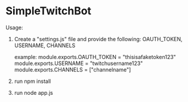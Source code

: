 # SimpleTwitchBot

Usage:

1) Create a "settings.js" file and provide the following:
    OAUTH_TOKEN, USERNAME, CHANNELS

    example: 
        module.exports.OAUTH_TOKEN = "thisisafaketoken123"
        module.exports.USERNAME = "twitchusername123"
        module.exports.CHANNELS = ["channelname"]

2) run npm install

3) run node app.js
